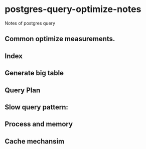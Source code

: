 # postgres-query-optimize-notes
Notes of postgres query

## Common optimize measurements.
## Index

## Generate big table

## Query Plan

## Slow query pattern:

## Process and memory

## Cache mechansim
